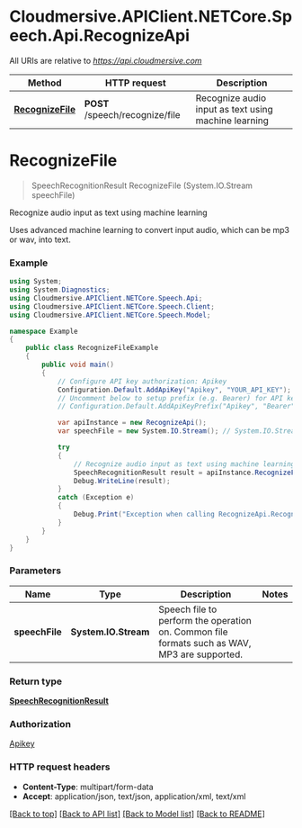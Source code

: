 # Cloudmersive.APIClient.NETCore.Speech.Api.RecognizeApi

All URIs are relative to *https://api.cloudmersive.com*

Method | HTTP request | Description
------------- | ------------- | -------------
[**RecognizeFile**](RecognizeApi.md#recognizefile) | **POST** /speech/recognize/file | Recognize audio input as text using machine learning


<a name="recognizefile"></a>
# **RecognizeFile**
> SpeechRecognitionResult RecognizeFile (System.IO.Stream speechFile)

Recognize audio input as text using machine learning

Uses advanced machine learning to convert input audio, which can be mp3 or wav, into text.

### Example
```csharp
using System;
using System.Diagnostics;
using Cloudmersive.APIClient.NETCore.Speech.Api;
using Cloudmersive.APIClient.NETCore.Speech.Client;
using Cloudmersive.APIClient.NETCore.Speech.Model;

namespace Example
{
    public class RecognizeFileExample
    {
        public void main()
        {
            // Configure API key authorization: Apikey
            Configuration.Default.AddApiKey("Apikey", "YOUR_API_KEY");
            // Uncomment below to setup prefix (e.g. Bearer) for API key, if needed
            // Configuration.Default.AddApiKeyPrefix("Apikey", "Bearer");

            var apiInstance = new RecognizeApi();
            var speechFile = new System.IO.Stream(); // System.IO.Stream | Speech file to perform the operation on.  Common file formats such as WAV, MP3 are supported.

            try
            {
                // Recognize audio input as text using machine learning
                SpeechRecognitionResult result = apiInstance.RecognizeFile(speechFile);
                Debug.WriteLine(result);
            }
            catch (Exception e)
            {
                Debug.Print("Exception when calling RecognizeApi.RecognizeFile: " + e.Message );
            }
        }
    }
}
```

### Parameters

Name | Type | Description  | Notes
------------- | ------------- | ------------- | -------------
 **speechFile** | **System.IO.Stream**| Speech file to perform the operation on.  Common file formats such as WAV, MP3 are supported. | 

### Return type

[**SpeechRecognitionResult**](SpeechRecognitionResult.md)

### Authorization

[Apikey](../README.md#Apikey)

### HTTP request headers

 - **Content-Type**: multipart/form-data
 - **Accept**: application/json, text/json, application/xml, text/xml

[[Back to top]](#) [[Back to API list]](../README.md#documentation-for-api-endpoints) [[Back to Model list]](../README.md#documentation-for-models) [[Back to README]](../README.md)

